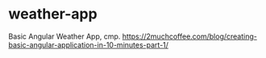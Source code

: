 # weather-app
Basic Angular Weather App, cmp. https://2muchcoffee.com/blog/creating-basic-angular-application-in-10-minutes-part-1/
